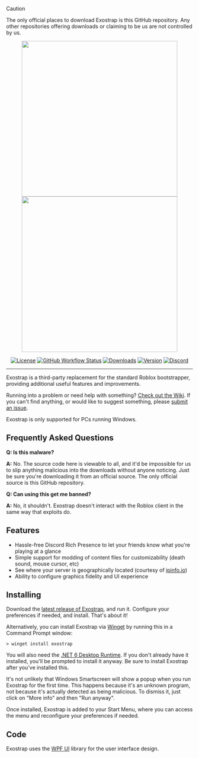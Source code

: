 > [!CAUTION]
> The only official places to download Exostrap is this GitHub repository. Any other repositories offering downloads or claiming to be us are not controlled by us.

<p align="center">
    <img src="https://github.com/DevX3D/exostrap/raw/main/Images/Exostrap-full-dark.png#gh-dark-mode-only" width="420">
    <img src="https://github.com/DevX3D/exostrap/raw/main/Images/Exostrap-full-light.png#gh-light-mode-only" width="420">
</p>

<div align="center">

[![License][shield-repo-license]][repo-license]
[![GitHub Workflow Status][shield-repo-workflow]][repo-actions]
[![Downloads][shield-repo-releases]][repo-releases]
[![Version][shield-repo-latest]][repo-latest]
[![Discord][shield-discord-server]][discord-invite]

</div>

----

Exostrap is a third-party replacement for the standard Roblox bootstrapper, providing additional useful features and improvements.

Running into a problem or need help with something? [Check out the Wiki](https://github.com/DevX3D/exostrap/wiki). If you can't find anything, or would like to suggest something, please [submit an issue](https://github.com/DevX3D/exostrap/issues).

Exostrap is only supported for PCs running Windows.

## Frequently Asked Questions

**Q: Is this malware?**

**A:** No. The source code here is viewable to all, and it'd be impossible for us to slip anything malicious into the downloads without anyone noticing. Just be sure you're downloading it from an official source. The only official source is this GitHub repository.

**Q: Can using this get me banned?**

**A:** No, it shouldn't. Exostrap doesn't interact with the Roblox client in the same way that exploits do.

## Features

- Hassle-free Discord Rich Presence to let your friends know what you're playing at a glance
- Simple support for modding of content files for customizability (death sound, mouse cursor, etc)
- See where your server is geographically located (courtesy of [ipinfo.io](https://ipinfo.io))
- Ability to configure graphics fidelity and UI experience

## Installing
Download the [latest release of Exostrap](https://github.com/DevX3D/exostrap/releases/latest), and run it. Configure your preferences if needed, and install. That's about it!

Alternatively, you can install Exostrap via [Winget](https://winstall.app/apps/DevX3D.Exostrap) by running this in a Command Prompt window:
```
> winget install exostrap
```

You will also need the [.NET 6 Desktop Runtime](https://aka.ms/dotnet-core-applaunch?missing_runtime=true&arch=x64&rid=win11-x64&apphost_version=6.0.16&gui=true). If you don't already have it installed, you'll be prompted to install it anyway. Be sure to install Exostrap after you've installed this.

It's not unlikely that Windows Smartscreen will show a popup when you run Exostrap for the first time. This happens because it's an unknown program, not because it's actually detected as being malicious. To dismiss it, just click on "More info" and then "Run anyway".

Once installed, Exostrap is added to your Start Menu, where you can access the menu and reconfigure your preferences if needed.

## Code

Exostrap uses the [WPF UI](https://github.com/lepoco/wpfui) library for the user interface design.

[shield-repo-license]:  https://img.shields.io/github/license/DevX3D/exostrap
[shield-repo-workflow]: https://img.shields.io/github/actions/workflow/status/DevX3D/exostrap/ci-release.yml?branch=main&label=builds
[shield-repo-releases]: https://img.shields.io/github/downloads/DevX3D/exostrap/latest/total?color=981bfe
[shield-repo-latest]:   https://img.shields.io/github/v/release/DevX3D/exostrap?color=7a39fb

[shield-discord-server]: https://img.shields.io/discord/yourdiscordserver?logo=discord&logoColor=white&label=discord&color=4d3dff

[repo-license]:  https://github.com/DevX3D/exostrap/blob/main/LICENSE
[repo-actions]:  https://github.com/DevX3D/exostrap/actions
[repo-releases]: https://github.com/DevX3D/exostrap/releases
[repo-latest]:   https://github.com/DevX3D/exostrap/releases/latest

[discord-invite]:  https://discord.gg/BhJj8HNq2y

